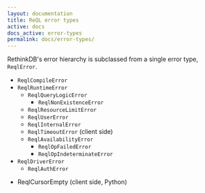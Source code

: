 ```yaml
---
layout: documentation
title: ReQL error types
active: docs
docs_active: error-types
permalink: docs/error-types/
---
```


RethinkDB's error hierarchy is subclassed from a single error type, `ReqlError`.

* `ReqlCompileError`
* `ReqlRuntimeError`
    * `ReqlQueryLogicError`
        * `ReqlNonExistenceError`
    * `ReqlResourceLimitError`
    * `ReqlUserError`
    * `ReqlInternalError`
    * `ReqlTimeoutError` (client side)
    * `ReqlAvailabilityError`
        * `ReqlOpFailedError`
        * `ReqlOpIndeterminateError`
* `ReqlDriverError`
    * `ReqlAuthError`

- ReqlCursorEmpty (client side, Python)
